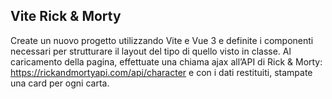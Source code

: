 ## Vite Rick & Morty

Create un nuovo progetto utilizzando Vite e Vue 3 e definite i componenti necessari per strutturare il layout del tipo di quello visto in classe.
Al caricamento della pagina, effettuate una chiama ajax all’API di Rick & Morty: https://rickandmortyapi.com/api/character e con i dati restituiti, stampate una card per ogni carta.
